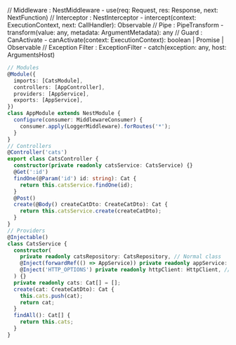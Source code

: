 // Middleware : NestMiddleware - use(req: Request, res: Response, next: NextFunction)
// Interceptor : NestInterceptor - intercept(context: ExecutionContext, next: CallHandler): Observable<any>
// Pipe : PipeTransform - transform(value: any, metadata: ArgumentMetadata): any
// Guard : CanActivate - canActivate(context: ExecutionContext): boolean | Promise<boolean> | Observable<boolean>
// Exception Filter : ExceptionFilter - catch(exception: any, host: ArgumentsHost)
```ts
// Modules
@Module({
  imports: [CatsModule],
  controllers: [AppController],
  providers: [AppService],
  exports: [AppService],
})
class AppModule extends NestModule {
  configure(consumer: MiddlewareConsumer) {
    consumer.apply(LoggerMiddleware).forRoutes('*');
  }
}
// Controllers
@Controller('cats')
export class CatsController {
  constructor(private readonly catsService: CatsService) {}
  @Get(':id')
  findOne(@Param('id') id: string): Cat {
    return this.catsService.findOne(id);
  }
  @Post()
  create(@Body() createCatDto: CreateCatDto): Cat {
    return this.catsService.create(createCatDto);
  }
}
// Providers
@Injectable()
class CatsService {
  constructor(
    private readonly catsRepository: CatsRepository, // Normal class
    @Inject(forwardRef(() => AppService)) private readonly appService: AppService, // Circular dependency
    @Inject('HTTP_OPTIONS') private readonly httpClient: HttpClient, // Custom provider
  ) {}
  private readonly cats: Cat[] = [];
  create(cat: CreateCatDto): Cat {
    this.cats.push(cat);
    return cat;
  }
  findAll(): Cat[] {
    return this.cats;
  }
}
```